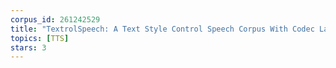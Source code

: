 ```yaml
---
corpus_id: 261242529
title: "TextrolSpeech: A Text Style Control Speech Corpus With Codec Language Text-to-Speech Models"
topics: [TTS]
stars: 3
---
```

